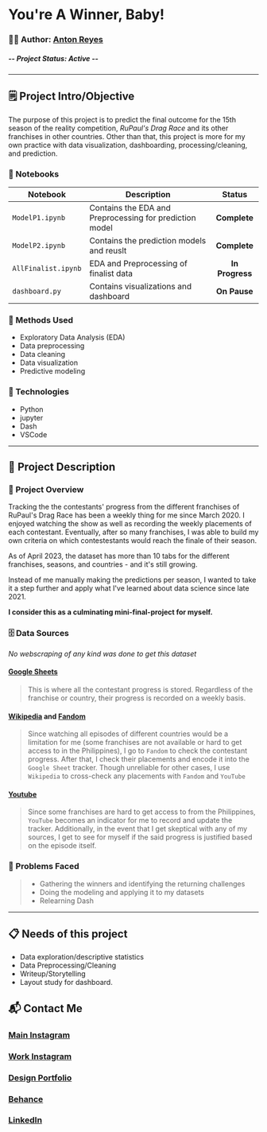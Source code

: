 # **You're A Winner, Baby!**

### 👨‍💻 Author: [Anton Reyes](https://github.com/AGR-yes)

##### **--** Project Status: **Active** **--**
---

## 🗒️ Project Intro/Objective
The purpose of this project is to predict the final outcome for the 15th season of the reality competition, *RuPaul's Drag Race* and its other franchises in other countries. Other than that, this project is more for my own practice with data visualization, dashboarding, processing/cleaning, and prediction.

### 📓 Notebooks
| Notebook | Description | Status |
|-------------|-------------|:-------------:|
| `ModelP1.ipynb` |  Contains the EDA and Preprocessing for prediction model | **Complete** |
| `ModelP2.ipynb` | Contains the prediction models and reuslt | **Complete** |
| `AllFinalist.ipynb` | EDA and Preprocessing of finalist data | **In Progress** |
| `dashboard.py` | Contains visualizations and dashboard | **On Pause** |

### 🧬 Methods Used
* Exploratory Data Analysis (EDA)
* Data preprocessing
* Data cleaning
* Data visualization
* Predictive modeling

### 💽 Technologies
* Python
* jupyter
* Dash
* VSCode


---

## 📁 Project Description
### 📃 Project Overview
Tracking the the contestants' progress from the different franchises of RuPaul's Drag Race has been a weekly thing for me since March 2020. I enjoyed watching the show as well as recording the weekly placements of each contestant. Eventually, after so many franchises, I was able to build my own criteria on which contestestants would reach the finale of their season. 

As of April 2023, the dataset has more than 10 tabs for the different franchises, seasons, and countries - and it's still growing. 

Instead of me manually making the predictions per season, I wanted to take it a step further and apply what I've learned about data science since late 2021. 

**I consider this as a culminating mini-final-project for myself.**


### 🗄️ Data Sources
*No webscraping of any kind was done to get this dataset*

#### [Google Sheets](https://docs.google.com/spreadsheets/u/1/d/1hEZoaFOyDHFZhsbAA92NiwUNwWSARch8tuG1OOz9tp0/edit#gid=788565485)
> This is where all the contestant progress is stored. Regardless of the franchise or country, their progress is recorded on a weekly basis.

#### [Wikipedia](https://en.wikipedia.org/wiki/RuPaul%27s_Drag_Race) and [Fandom](https://rupaulsdragrace.fandom.com/wiki/RuPaul%27s_Drag_Race_Wiki)
> Since watching all episodes of different countries would be a limitation for me (some franchises are not available or hard to get access to in the Philippines), I go to `Fandom` to check the contestant progress. After that, I check their placements and encode it into the `Google Sheet` tracker.
>Though unreliable for other cases, I use `Wikipedia` to cross-check any placements with `Fandom` and `YouTube`

#### [Youtube](https://www.youtube.com/@rupaulsdragrace)
> Since some franchises are hard to get access to from the Philippines, `YouTube` becomes an indicator for me to record and update the tracker. Additionally, in the event that I get skeptical with any of my sources, I get to see for myself if the said progress is justified based on the episode itself.

### 📝 Problems Faced
>* Gathering the winners and identifying the returning challenges
>* Doing the modeling and applying it to my datasets
>* Relearning Dash

---


## 📋 Needs of this project
- Data exploration/descriptive statistics
- Data Preprocessing/Cleaning
- Writeup/Storytelling
- Layout study for dashboard.


## 📬 Contact Me
### [Main Instagram](https://instagram.com/ant0nreyes)
### [Work Instagram](https://instagram.com/agrstudios.mnl)
### [Design Portfolio](https://agrstudios.wixsite.com/portfolio)
### [Behance](https://www.behance.net/Anton_Reyes)
### [LinkedIn](https://www.linkedin.com/in/antongreyes/)